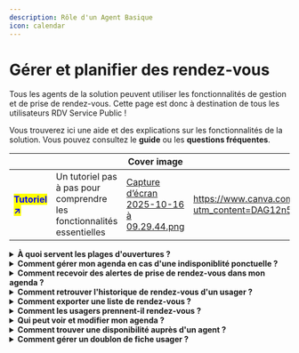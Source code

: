 ```yaml
---
description: Rôle d'un Agent Basique
icon: calendar
---
```


# Gérer et planifier des rendez-vous

Tous les agents de la solution peuvent utiliser les fonctionnalités de gestion et de prise de rendez-vous. Cette page est donc à destination de tous les utilisateurs RDV Service Public !&#x20;

Vous trouverez ici une aide et des explications sur les fonctionnalités de la solution. Vous pouvez consultez le **guide** ou les **questions fréquentes**.&#x20;

<table data-view="cards"><thead><tr><th></th><th></th><th data-hidden data-card-cover data-type="image">Cover image</th><th data-hidden data-card-target data-type="content-ref"></th></tr></thead><tbody><tr><td><h4><mark style="color:blue;"><strong>Tutoriel ↗</strong></mark></h4></td><td>Un tutoriel pas à pas pour comprendre les fonctionnalités essentielles</td><td><a href="../.gitbook/assets/Capture d’écran 2025-10-16 à 09.29.44.png">Capture d’écran 2025-10-16 à 09.29.44.png</a></td><td><a href="https://www.canva.com/design/DAG12n5tsJk/4DdLZlT4eyfrV6nUboI5mQ/view?utm_content=DAG12n5tsJk&#x26;utm_campaign=designshare&#x26;utm_medium=link2&#x26;utm_source=uniquelinks&#x26;utlId=ha4d852eef7">https://www.canva.com/design/DAG12n5tsJk/4DdLZlT4eyfrV6nUboI5mQ/view?utm_content=DAG12n5tsJk&#x26;utm_campaign=designshare&#x26;utm_medium=link2&#x26;utm_source=uniquelinks&#x26;utlId=ha4d852eef7</a></td></tr></tbody></table>

<details>

<summary><strong>À quoi servent les plages d'ouvertures ?</strong> </summary>

Les plages d'ouverture vous permettent de définir vos disponibilités.

\
Ces plages d'ouverture permettent aux autres agents de votre organisation de prendre des rendez-vous pour les usagers sur vos disponibilités via le bouton _**Trouver un RDV**_. Si votre organisation publie ses disponibilités en ligne, ces créneaux seront également visibles pour les usagers.

{% hint style="success" %}
Chaque plage d'ouverture doit être associée à un ou plusieurs motifs de rendez-vous préalablement créés par les <mark style="color:blue;">**Agents Admin**</mark> liés à votre service.
{% endhint %}

Vous pouvez créer :

* **Des plages d'ouverture permanentes** : en configurant une répétition sur plusieurs jours de la semaine. Si aucune date de fin n'est précisée, la plage sera répétée de manière illimitée.
* **Des plages d'ouverture exceptionnelles** : en créant des disponibilités ponctuelles, sans répétition.

</details>

<details>

<summary><strong>Comment gérer mon agenda en cas d'une indisponiblité ponctuelle ?</strong> </summary>

Les indisponibilités vous permettent de fermer vos permanences de manière ponctuelle, par exemple en cas de congés, de formation ou d'absence exceptionnelle.

Les créneaux marqués comme indisponibles ne seront plus accessibles à la réservation pour les autres agents de votre organisation ni pour les usagers.

Vous avez également la possibilité de programmer des indisponibilités récurrentes.

{% hint style="danger" %}
**Si vous créez une indisponibilité sur une permanence où des rendez-vous sont déjà planifiés, ceux-ci ne seront pas annulés automatiquement. Vous devrez les annuler manuellement.**
{% endhint %}

{% hint style="success" %}
**Les jours fériés du calendrier français sont automatiquement paramétrés comme indisponibles dans la solution. Vous n'avez donc pas besoin de les ajouter manuellement.**
{% endhint %}

</details>

<details>

<summary><strong>Comment recevoir des alertes de prise de rendez-vous dans mon agenda ?</strong> </summary>

Vous pouvez configurer vos préférences de notification depuis la configuration de votre compte. En cliquant sur votre nom et prénom en haut à droite, vous accéderez à votre espace _**Mon compte**_.&#x20;

Depuis ce menu, vous pouvez configurer vos préférences de notiffication. Plusieurs options s'offrent à vous. Vous pouvez recevoir des notifications par email lorsqu’un rendez-vous est ajouté, modifié ou annulé dans un agenda. Elle répond au besoin des agents souhaitant être alertés en cas de changement dans leur planning.

Chaque email contient une pièce jointe au format `.xls`, compatible avec la plupart des logiciels de calendrier. Votre calendrier externe reconnaîtra automatiquement ces mises à jour, bien que certains logiciels demandent une validation manuelle des modifications.

</details>

<details>

<summary><strong>Comment retrouver l'historique de rendez-vous d'un usager ?</strong> </summary>

Le menu _Usagers_ vous permet de rechercher, par nom, les usagers ayant eu ou ayant un rendez-vous à venir au sein de votre service.

En accédant à la fiche d’un usager, vous pourrez consulter :

* Ses informations générales (nom, coordonnées, etc.) ;
* L’historique de ses rendez-vous passés ;
* Ses rendez-vous à venir ;
* Des statistiques liées à ses prises de rendez-vous (nombre de rendez-vous, annulations, etc.).

</details>

<details>

<summary><strong>Comment exporter une liste de rendez-vous ?</strong> </summary>

En tant qu’agent, vous pouvez exporter les rendez-vous :&#x20;

* associés à votre service.
* auxquels vous êtes personnellement assigné.

Ces exports sont possibles depuis le menu _**Liste des RDV**_. La liste des rendez-vous peut être filtrée selon plusieurs critères : agent, motif, période ... Une fois le filtre appliqué, vous pouvez exporter la liste au format `.xls` ou au format `.pdf` .&#x20;

Les fichiers générés sont accessibles dans l’onglet _**Mon compte**_.\


</details>

<details>

<summary><strong>Comment les usagers prennent-il rendez-vous ?</strong></summary>

Les usagers peuvent prendre rendez-vous en ligne si cette option est activée et que vous avez partagé votre lien de réservation. Ce lien peut être diffusé sur votre site web ou tout autre support.

Une fois sur la plateforme, ils pourront :

* Choisir un service et un motif de rendez-vous.&#x20;
* Sélectionner un créneau disponible
* S’identifier pour confirmer leur rendez-vous.

Deux options d’identification :

1. **FranceConnect** : les informations de contact sont récupérées automatiquement. C'est le parcours le plus rapide et sécurisé.&#x20;
2. **Création de compte** : si l’usager ne passe pas par FranceConnect, il doit renseigner son nom, prénom, email et (optionnellement) son numéro de téléphone. Un email de vérification lui sera envoyé, et en cliquant sur le lien de vérificatio présent dans le mail, il sera redirigé vers son parcours et pourra finaliser son rendez-vous.&#x20;

</details>

<details>

<summary><strong>Qui peut voir et modifier mon agenda ?</strong> </summary>

Par défaut, seuls les agents de votre service et de votre organisation peuvent consulter et planifier des rendez-vous dans votre agenda. Un agent admin pourra quant à lui visualiser et modifier tous les agendas de tous les services d'une organisation.&#x20;

{% hint style="success" %}
**Si vous devez partager votre agenda avec un agent d'un autre service, un agent admin devra lui donner accès à votre service.**&#x20;
{% endhint %}

</details>

<details>

<summary><strong>Comment trouver une disponibilité auprès d'un agent ?</strong> </summary>

Le bouton _**Trouver un rendez-vous**_ permet de rechercher rapidement des disponibilités dans votre organisation ou service, évitant ainsi une consultation manuelle des agendas.

Pour utiliser cette fonctionnalité :

* Cliquez sur _**Trouver un rendez-vous**_ pour accéder au moteur de recherche.
* Spécifiez vos critères : service, motif, agent, lieu et date.
* Cliquez sur _**Afficher les créneaux**_ pour voir les disponibilités correspondantes.

Conditions d’accès :

* Disponible uniquement si les agents ont configuré leurs plages d’ouverture.
* **Administrateurs et secrétariats** : accès à toutes les disponibilités.
* **Agents simples** : accès uniquement aux créneaux de leur service.

Si plusieurs agents sont disponibles sur le même créneau et motif, la première disponibilité enregistrée sera sélectionnée.

</details>

<details>

<summary><strong>Comment gérer un doublon de fiche usager ?</strong> </summary>

Les doublons peuvent apparaître lorsque :

* Un professionnel crée une fiche **sans e-mail**, puis l’usager crée un compte avec une adresse e-mail.
* Une faute de frappe lors d’une recherche fait croire qu’aucune fiche n’existe.

**L’outil ne fusionne pas automatiquement les fiches, car l’unicité repose uniquement sur l’e-mail.**&#x20;

Pour fusionner des fiches usagers :

* Accéder au menu _**Usagers**_.
* Cliquer sur _**Fusionner deux usagers**_.
* Entrer le nom de l’usager en double dans chaque colonne.
* Comparez les fiches : **Différences en orange**, **similitudes en vert**.
* Sélectionnez les informations à conserver.
* Validez pour créer une **fiche unique fusionnée**.

</details>
